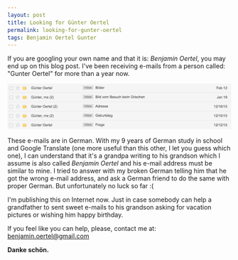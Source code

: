 ```yaml
---
layout: post
title: Looking for Günter Oertel
permalink: looking-for-gunter-oertel
tags: Benjamin Oertel Gunter
---
```


If you are googling your own name and that it is: *Benjamin Oertel*, you may end up on this blog post. I've been receiving e-mails from a person called: "Gunter Oertel" for more than a year now.

![Screenshots of gmail showing a list of emails](/media/gunter-oertel/screenshot.png)

These e-mails are in German. With my 9 years of German study in school and Google Translate (one more useful than this other, I let you guess which one), I can understand that it's a grandpa writing to his grandson which I assume is also called *Benjamin Oertel* and his e-mail address must be similar to mine. I tried to answer with my broken German telling him that he got the wrong e-mail address, and ask a German friend to do the same with proper German. But unfortunately no luck so far :(

I'm publishing this on Internet now. Just in case somebody can help a grandfather to sent sweet e-mails to his grandson asking for vacation pictures or wishing him happy birthday.

If you feel like you can help, please, contact me at: <a href="mailto:benjamin.oertel@gmail.com">benjamin.oertel@gmail.com</a>

**Danke schön.**
